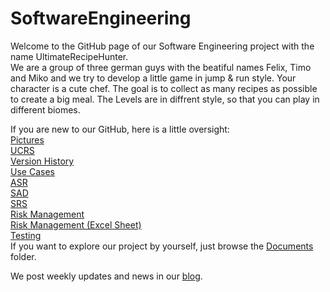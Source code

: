 # SoftwareEngineering                                                                                                                                   
Welcome to the GitHub page of our Software Engineering project with the name UltimateRecipeHunter.                                                          
We are a group of three german guys with the beatiful names Felix, Timo and Miko and we try to develop a little game in jump & run style. Your character is a cute chef. The goal is to collect as many recipes as possible to create a big meal. The Levels are in diffrent style, so that you can play in different biomes.                                                                                    
                                                                                                                         
If you are new to our GitHub, here is a little oversight:                                                                                                        
[Pictures](https://github.com/Raos2806/UltimateRecipeHunter/tree/main/Documents/Pictures)                                                                        
[UCRS](https://github.com/Raos2806/UltimateRecipeHunter/tree/main/Documents/UCRS)                                                                              
[Version History](https://github.com/Raos2806/UltimateRecipeHunter/tree/main/Documents/Version%20History)                                                    
[Use Cases](https://github.com/Raos2806/UltimateRecipeHunter/tree/main/Documents/use_cases)                                                                      
[ASR](https://github.com/Raos2806/UltimateRecipeHunter/blob/main/Documents/ASR.md)                                                                             
[SAD](https://github.com/Raos2806/UltimateRecipeHunter/blob/main/Documents/SAD.md)                                                                      
[SRS](https://github.com/Raos2806/UltimateRecipeHunter/blob/main/Documents/SRS.md)  
[Risk Management](https://github.com/Raos2806/UltimateRecipeHunter/blob/main/Documents/Risk_Management.png)  
[Risk Management (Excel Sheet)](https://github.com/Raos2806/UltimateRecipeHunter/blob/main/Documents/Risk_Management.xlsx)  
[Testing](https://github.com/Raos2806/UltimateRecipeHunter/tree/main/Documents/testing)  
If you want to explore our project by yourself, just browse the [Documents](https://github.com/Raos2806/UltimateRecipeHunter/tree/main/Documents) folder.
  
We post weekly updates and news in our [blog](https://discord.com/channels/1005787157622964295/1028321086921789471).
